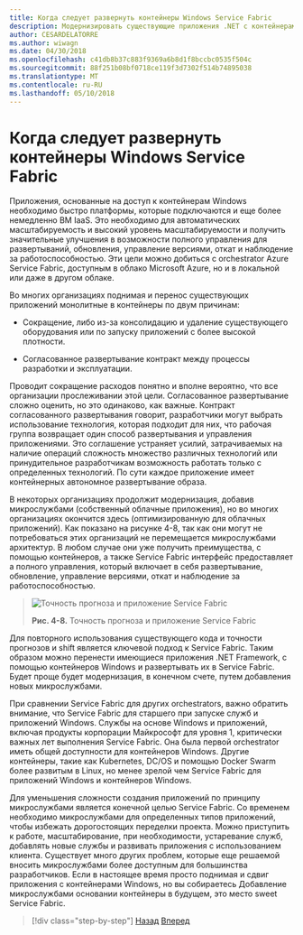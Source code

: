 ```yaml
---
title: Когда следует развернуть контейнеры Windows Service Fabric
description: Модернизировать существующие приложения .NET с контейнерами Windows и облако Azure | Когда следует развернуть контейнеры Windows Service Fabric
author: CESARDELATORRE
ms.author: wiwagn
ms.date: 04/30/2018
ms.openlocfilehash: c41db8b37c883f9369a6b8d1f8bccbc0535f504c
ms.sourcegitcommit: 88f251b08bf0718ce119f3d7302f514b74895038
ms.translationtype: MT
ms.contentlocale: ru-RU
ms.lasthandoff: 05/10/2018
---
```

# <a name="when-to-deploy-windows-containers-to-service-fabric"></a>Когда следует развернуть контейнеры Windows Service Fabric

Приложения, основанные на доступ к контейнерам Windows необходимо быстро платформы, которые подключаются и еще более немедленно ВМ IaaS. Это необходимо для автоматических масштабируемость и высокий уровень масштабируемости и получить значительные улучшения в возможности полного управления для развертываний, обновления, управление версиями, откат и наблюдение за работоспособностью. Эти цели можно добиться с orchestrator Azure Service Fabric, доступным в облако Microsoft Azure, но и в локальной или даже в другом облаке.

Во многих организациях поднимая и перенос существующих приложений монолитные в контейнеры по двум причинам:

-   Сокращение, либо из-за консолидацию и удаление существующего оборудования или по запуску приложений с более высокой плотности.

-   Согласованное развертывание контракт между процессы разработки и эксплуатации.

Проводит сокращение расходов понятно и вполне вероятно, что все организации прослеживании этой цели. Согласованное развертывание сложно оценить, но это одинаково, как важные. Контракт согласованного развертывания говорит, разработчики могут выбрать использование технология, которая подходит для них, что рабочая группа возвращает один способ развертывания и управления приложениями. Это соглашение устраняет усилий, затрачиваемых на наличие операций сложность множество различных технологий или принудительное разработчикам возможность работать только с определенных технологий. По сути каждое приложение имеет контейнерных автономное развертывание образа.

В некоторых организациях продолжит модернизация, добавив микрослужбами (собственный облачные приложения), но во многих организациях окончится здесь (оптимизированную для облачных приложений). Как показано на рисунке 4-8, так как они могут не потребоваться этих организаций не перемещается микрослужбами архитектур. В любом случае они уже получить преимущества, с помощью контейнеров, а также Service Fabric интерфейс предоставляет a полного управления, который включает в себя развертывание, обновление, управление версиями, откат и наблюдение за работоспособностью.

> ![Точность прогноза и приложение Service Fabric](./media/image8.png)
>
> **Рис. 4-8.** Точность прогноза и приложение Service Fabric

Для повторного использования существующего кода и точности прогнозов и shift является ключевой подход к Service Fabric. Таким образом можно перенести имеющиеся приложения .NET Framework, с помощью контейнеров Windows и развертывать их в Service Fabric. Будет проще будет модернизация, в конечном счете, путем добавления новых микрослужбами.

При сравнении Service Fabric для других orchestrators, важно обратить внимание, что Service Fabric для старшего при запуске служб и приложений Windows. Службы на основе Windows и приложений, включая продукты корпорации Майкрософт для уровня 1, критически важных лет выполнения Service Fabric. Она была первой orchestrator иметь общей доступности для контейнеров Windows. Другие контейнеры, такие как Kubernetes, DC/OS и помощью Docker Swarm более развитым в Linux, но менее зрелой чем Service Fabric для приложений Windows и контейнеров Windows.

Для уменьшения сложности создания приложений по принципу микрослужбами является конечной целью Service Fabric. Со временем необходимо микрослужбами для определенных типов приложений, чтобы избежать дорогостоящих переделки проекта. Можно приступить к работе, масштабирование, при необходимости, устаревание служб, добавлять новые службы и развивать приложения с использованием клиента. Существует много других проблем, которые еще решаемой вносить микрослужбами более доступным для большинства разработчиков. Если в настоящее время просто поднимая и сдвиг приложения с контейнерами Windows, но вы собираетесь Добавление микрослужбами основании контейнеры в будущем, это место sweet Service Fabric.

>[!div class="step-by-step"]
[Назад](when-to-deploy-windows-containers-to-azure-vms-iaas-cloud.md)
[Вперед](when-to-deploy-windows-containers-to-azure-container-service-kubernetes.md)
